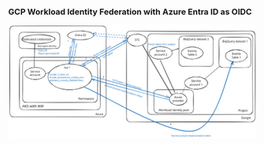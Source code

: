 ### GCP Workload Identity Federation with Azure Entra ID as OIDC

![Diagram](./docs/azure-gcp-wif.svg)